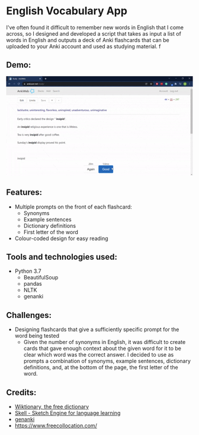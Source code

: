 # English Vocabulary App

I've often found it difficult to remember new words in English that I come across, so I designed and developed a script that takes as input a list of words in English and outputs a deck of Anki flashcards that can be uploaded to your Anki account and used as studying material.
f
## Demo:
![Demo](english-flashcards.gif)

## Features:
* Multiple prompts on the front of each flashcard:
   * Synonyms
   * Example sentences
   * Dictionary definitions
   * First letter of the word
* Colour-coded design for easy reading

## Tools and technologies used:
* Python 3.7
  * BeautifulSoup
  * pandas
  * NLTK
  * genanki

## Challenges:
* Designing flashcards that give a sufficiently specific prompt for the word being tested
    * Given the number of synonyms in English, it was difficult to create cards that gave enough context about the given word for it to be clear which word was the correct answer. I decided to use as prompts a combination of synonyms, example sentences, dictionary definitions, and, at the bottom of the page, the first letter of the word.

## Credits:
* [Wiktionary, the free dictionary](https://en.wiktionary.org/wiki/Wiktionary:Main_Page)
* [Skell - Sketch Engine for language learning](https://skell.sketchengine.eu/#home?lang=en)
* [genanki](https://github.com/kerrickstaley/genanki)
* https://www.freecollocation.com/
